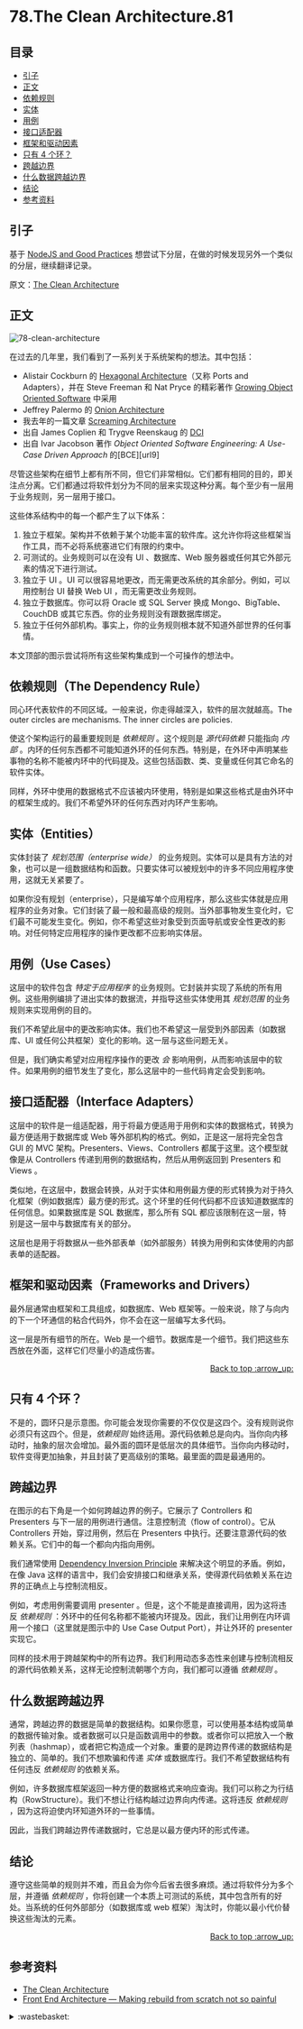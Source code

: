 # 78.The Clean Architecture.81
## <a name="index"></a> 目录
- [引子](#start)
- [正文](#main)
- [依赖规则](#dependency)
- [实体](#entities)
- [用例](#use-cases)
- [接口适配器](#interface-adapters)
- [框架和驱动因素](#frameworks)
- [只有 4 个环？](#only)
- [跨越边界](#cross)
- [什么数据跨越边界](#what-cross)
- [结论](#conclusion)
- [参考资料](#reference)


## <a name="start"></a> 引子
基于 [NodeJS and Good Practices][url-3] 想尝试下分层，在做的时候发现另外一个类似的分层，继续翻译记录。

原文：[The Clean Architecture][url-1]

## <a name="main"></a> 正文
![78-clean-architecture][url-local-1]

在过去的几年里，我们看到了一系列关于系统架构的想法。其中包括：
- Alistair Cockburn 的 [Hexagonal Architecture][url-4]（又称 Ports and Adapters），并在 Steve Freeman 和 Nat Pryce 的精彩著作  [Growing Object Oriented Software][url-5] 中采用
- Jeffrey Palermo 的 [Onion Architecture][url-6]
- 我去年的一篇文章 [Screaming Architecture][url-7]
- 出自 James Coplien 和 Trygve Reenskaug 的 [DCI][url-8]
- 出自 Ivar Jacobson 著作 *Object Oriented Software Engineering: A Use-Case Driven Approach* 的[BCE][url9]

尽管这些架构在细节上都有所不同，但它们非常相似。它们都有相同的目的，即关注点分离。它们都通过将软件划分为不同的层来实现这种分离。每个至少有一层用于业务规则，另一层用于接口。

这些体系结构中的每一个都产生了以下体系：
1. 独立于框架。架构并不依赖于某个功能丰富的软件库。这允许你将这些框架当作工具，而不必将系统塞进它们有限的约束中。
2. 可测试的。业务规则可以在没有 UI 、数据库、Web 服务器或任何其它外部元素的情况下进行测试。
3. 独立于 UI 。UI 可以很容易地更改，而无需更改系统的其余部分。例如，可以用控制台 UI 替换 Web UI ，而无需更改业务规则。
4. 独立于数据库。你可以将 Oracle 或 SQL Server 换成 Mongo、BigTable、CouchDB 或其它东西。你的业务规则没有跟数据库绑定。
5. 独立于任何外部机构。事实上，你的业务规则根本就不知道外部世界的任何事情。

本文顶部的图示尝试将所有这些架构集成到一个可操作的想法中。

## <a name="dependency"></a> 依赖规则（The Dependency Rule）
同心环代表软件的不同区域。一般来说，你走得越深入，软件的层次就越高。The outer circles are mechanisms. The inner circles are policies.

使这个架构运行的最重要规则是 *依赖规则* 。这个规则是 *源代码依赖* 只能指向 *内部* 。内环的任何东西都不可能知道外环的任何东西。特别是，在外环中声明某些事物的名称不能被内环中的代码提及。这些包括函数、类、变量或任何其它命名的软件实体。

同样，外环中使用的数据格式不应该被内环使用，特别是如果这些格式是由外环中的框架生成的。我们不希望外环的任何东西对内环产生影响。

## <a name="entities"></a> 实体（Entities）
实体封装了 *规划范围（enterprise wide）* 的业务规则。实体可以是具有方法的对象，也可以是一组数据结构和函数。只要实体可以被规划中的许多不同应用程序使用，这就无关紧要了。

如果你没有规划（enterprise），只是编写单个应用程序，那么这些实体就是应用程序的业务对象。它们封装了最一般和最高级的规则。当外部事物发生变化时，它们最不可能发生变化。例如，你不希望这些对象受到页面导航或安全性更改的影响。对任何特定应用程序的操作更改都不应影响实体层。


## <a name="use-cases"></a> 用例（Use Cases）
这层中的软件包含 *特定于应用程序* 的业务规则。它封装并实现了系统的所有用例。这些用例编排了进出实体的数据流，并指导这些实体使用其 *规划范围* 的业务规则来实现用例的目的。

我们不希望此层中的更改影响实体。我们也不希望这一层受到外部因素（如数据库、UI 或任何公共框架）变化的影响。这一层与这些问题无关。

但是，我们确实希望对应用程序操作的更改 *会* 影响用例，从而影响该层中的软件。如果用例的细节发生了变化，那么这层中的一些代码肯定会受到影响。

## <a name="interface-adapters"></a> 接口适配器（Interface Adapters）
这层中的软件是一组适配器，用于将最方便适用于用例和实体的数据格式，转换为最方便适用于数据库或 Web 等外部机构的格式。例如，正是这一层将完全包含 GUI 的 MVC 架构。Presenters、Views、Controllers 都属于这里。这个模型就像是从 Controllers 传递到用例的数据结构，然后从用例返回到 Presenters 和 Views 。

类似地，在这层中，数据会转换，从对于实体和用例最方便的形式转换为对于持久化框架（例如数据库）最方便的形式。这个环里的任何代码都不应该知道数据库的任何信息。如果数据库是 SQL 数据库，那么所有 SQL 都应该限制在这一层，特别是这一层中与数据库有关的部分。

这层也是用于将数据从一些外部表单（如外部服务）转换为用例和实体使用的内部表单的适配器。

## <a name="frameworks"></a> 框架和驱动因素（Frameworks and Drivers）
最外层通常由框架和工具组成，如数据库、Web 框架等。一般来说，除了与向内的下一个环通信的粘合代码外，你不会在这一层编写太多代码。

这一层是所有细节的所在。Web 是一个细节。数据库是一个细节。我们把这些东西放在外面，这样它们尽量小的造成伤害。

<div align="right"><a href="#index">Back to top :arrow_up:</a></div>


## <a name="only"></a> 只有 4 个环？
不是的，圆环只是示意图。你可能会发现你需要的不仅仅是这四个。没有规则说你必须只有这四个。但是，*依赖规则* 始终适用。源代码依赖总是向内。当你向内移动时，抽象的层次会增加。最外面的圆环是低层次的具体细节。当你向内移动时，软件变得更加抽象，并且封装了更高级别的策略。最里面的圆是最通用的。

## <a name="cross"></a> 跨越边界

在图示的右下角是一个如何跨越边界的例子。它展示了 Controllers 和 Presenters 与下一层的用例进行通信。注意控制流（flow of control）。它从 Controllers 开始，穿过用例，然后在 Presenters 中执行。还要注意源代码的依赖关系。它们中的每一个都向内指向用例。

我们通常使用 [Dependency Inversion Principle][url-10] 来解决这个明显的矛盾。例如，在像 Java 这样的语言中，我们会安排接口和继承关系，使得源代码依赖关系在边界的正确点上与控制流相反。

例如，考虑用例需要调用 presenter 。但是，这个不能是直接调用，因为这将违反 *依赖规则* ：外环中的任何名称都不能被内环提及。因此，我们让用例在内环调用一个接口（这里就是图示中的 Use Case Output Port），并让外环的 presenter 实现它。

同样的技术用于跨越架构中的所有边界。我们利用动态多态性来创建与控制流相反的源代码依赖关系，这样无论控制流朝哪个方向，我们都可以遵循 *依赖规则* 。


## <a name="what-cross"></a> 什么数据跨越边界
通常，跨越边界的数据是简单的数据结构。如果你愿意，可以使用基本结构或简单的数据传输对象。或者数据可以只是函数调用中的参数。或者你可以把放入一个散列表（hashmap），或者把它构造成一个对象。重要的是跨边界传递的数据结构是独立的、简单的。我们不想欺骗和传递 *实体* 或数据库行。我们不希望数据结构有任何违反 *依赖规则* 的依赖关系。

例如，许多数据库框架返回一种方便的数据格式来响应查询。我们可以称之为行结构（RowStructure）。我们不想让行结构越过边界向内传递。这将违反 *依赖规则* ，因为这将迫使内环知道外环的一些事情。

因此，当我们跨越边界传递数据时，它总是以最方便内环的形式传递。

## <a name="conclusion"></a> 结论
遵守这些简单的规则并不难，而且会为你今后省去很多麻烦。通过将软件分为多个层，并遵循 *依赖规则* ，你将创建一个本质上可测试的系统，其中包含所有的好处。当系统的任何外部部分（如数据库或 web 框架）淘汰时，你能以最小代价替换这些淘汰的元素。


<div align="right"><a href="#index">Back to top :arrow_up:</a></div>

## <a name="reference"></a> 参考资料
- [The Clean Architecture][url-1]
- [Front End Architecture — Making rebuild from scratch not so painful][url-11]

[url-1]:https://blog.cleancoder.com/uncle-bob/2012/08/13/the-clean-architecture.html
[url-2]:https://medium.com/sharenowtech/front-end-architecture-making-rebuild-from-scratch-not-so-painful-7b2232dc1666
[url-3]:https://github.com/XXHolic/blog/issues/77
[url-4]:http://alistair.cockburn.us/Hexagonal+architecture
[url-5]:https://www.amazon.com/Growing-Object-Oriented-Software-Guided-Tests/dp/0321503627
[url-6]:http://jeffreypalermo.com/blog/the-onion-architecture-part-1/
[url-7]:https://cleancoders.com/blog/2011-09-30-Screaming-Architecture
[url-8]:https://www.amazon.com/Lean-Architecture-Agile-Software-Development/dp/0470684208/
[url-9]:http://www.amazon.com/Object-Oriented-Software-Engineering-Approach/dp/0201544350
[url-10]:https://en.wikipedia.org/wiki/Dependency_inversion_principle
[url-11]:https://medium.com/sharenowtech/front-end-architecture-making-rebuild-from-scratch-not-so-painful-7b2232dc1666


[url-local-1]:./images/78/CleanArchitecture.jpg

<details>
<summary>:wastebasket:</summary>

时隔多年，当我再次看《恶之华》的 tv 版本时，有了完全不一样的感受。

记得第一次看的时候，让我感觉到内心很压抑，现在看时，感觉好神奇，能这样直视讨论人内心不一样的一面。

明明只有 13 集，居然换了 4 首片头曲，还有片尾曲很有趣，每当片尾曲的节奏响起时，仿佛强调了主角内心的变化。

不知道什么原因，现在豆瓣直接把部 tv 作品屏蔽了，我第一次看的时候记得很清楚，豆瓣上是有的。

看完 tv 接着去看漫画，发现漫画里面有更多有趣的信息，因为作者也会在漫画结束页进行一些交流。

![78-poster][url-local-poster]

</details>

[url-local-poster]:./images/78/poster.jpg

